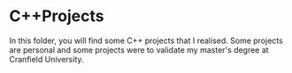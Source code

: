 # C++Projects
In this folder, you will find some C++ projects that I realised. 
Some projects are personal and some projects were to validate my master's degree at Cranfield University. 

